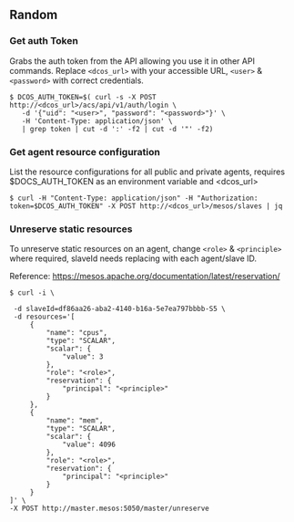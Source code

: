 ## Random

### Get auth Token

Grabs the auth token from the API allowing you use it in other API commands. Replace `<dcos_url>` with your accessible URL, `<user>` & `<password>`
with correct credentials.

```
$ DCOS_AUTH_TOKEN=$( curl -s -X POST http://<dcos_url>/acs/api/v1/auth/login \
   -d '{"uid": "<user>", "password": "<password>"}' \
   -H 'Content-Type: application/json' \
   | grep token | cut -d ':' -f2 | cut -d '"' -f2)
```

### Get agent resource configuration

List the resource configurations for all public and private agents, requires $DOCS_AUTH_TOKEN as an environment variable and <dcos_url>

```
$ curl -H "Content-Type: application/json" -H "Authorization: token=$DCOS_AUTH_TOKEN" -X POST http://<dcos_url>/mesos/slaves | jq
```

### Unreserve static resources

To unreserve static resources on an agent, change `<role>` & `<principle>` where required,  slaveId needs replacing with each agent/slave ID.

Reference: https://mesos.apache.org/documentation/latest/reservation/

```
$ curl -i \

 -d slaveId=df86aa26-aba2-4140-b16a-5e7ea797bbbb-S5 \
 -d resources='[
     {
         "name": "cpus",
         "type": "SCALAR",
         "scalar": {
             "value": 3
         },
         "role": "<role>",
         "reservation": {
             "principal": "<principle>"
         }
     },
     {
         "name": "mem",
         "type": "SCALAR",
         "scalar": {
             "value": 4096
         },
         "role": "<role>",
         "reservation": {
             "principal": "<principle>"
         }
     }
]' \
-X POST http://master.mesos:5050/master/unreserve
```
